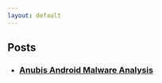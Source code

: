 ```yaml
---
layout: default
---
```


## Posts

*   ### [Anubis Android Malware Analysis](./Anubis-Android-Malware-Analysis/)
